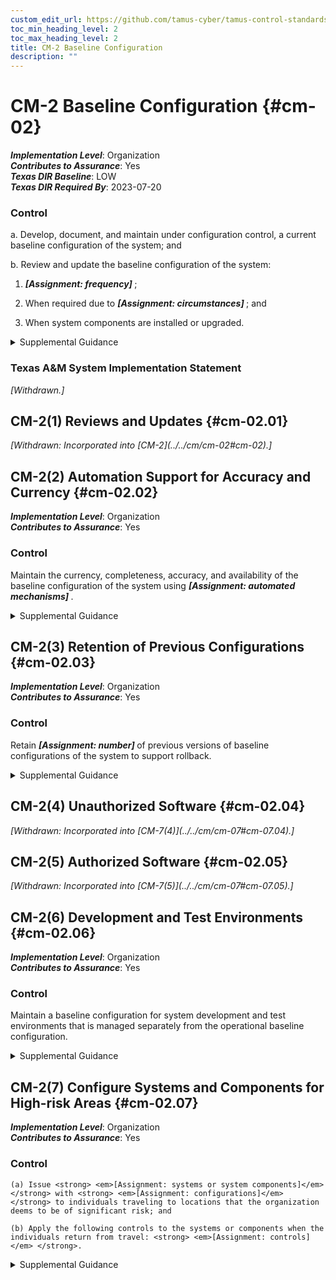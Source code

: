 ```yaml
---
custom_edit_url: https://github.com/tamus-cyber/tamus-control-standards/tree/main/content/tamus.edu/TAMUS_profile.xml
toc_min_heading_level: 2
toc_max_heading_level: 2
title: CM-2 Baseline Configuration
description: ""
---
```


# CM-2 Baseline Configuration {#cm-02}

_**Implementation Level**_: Organization\
_**Contributes to Assurance**_: Yes\
_**Texas DIR Baseline**_: LOW\
_**Texas DIR Required By**_: 2023-07-20

### Control

a. Develop, document, and maintain under configuration control, a current baseline configuration of the system; and

b. Review and update the baseline configuration of the system:

1.  <strong> <em>[Assignment: frequency]</em> </strong>;

2. When required due to <strong> <em>[Assignment: circumstances]</em> </strong> ; and

3. When system components are installed or upgraded.

<details>
  <summary>Supplemental Guidance</summary>

Baseline configurations for systems and system components include connectivity, operational, and communications aspects of systems. Baseline configurations are documented, formally reviewed, and agreed-upon specifications for systems or configuration items within those systems. Baseline configurations serve as a basis for future builds, releases, or changes to systems and include security and privacy control implementations, operational procedures, information about system components, network topology, and logical placement of components in the system architecture. Maintaining baseline configurations requires creating new baselines as organizational systems change over time. Baseline configurations of systems reflect the current enterprise architecture.

</details>

### Texas A&M System Implementation Statement

<prop xmlns="http://csrc.nist.gov/ns/oscal/1.0" name="status" value="withdrawn">
               <em>[Withdrawn.]</em>
            </prop>
         

## CM-2(1) Reviews and Updates {#cm-02.01}


<prop xmlns="http://csrc.nist.gov/ns/oscal/1.0" name="status" value="withdrawn">
               <em>[Withdrawn: Incorporated into [CM-2](../../cm/cm-02#cm-02).]</em>
            </prop>
            

## CM-2(2) Automation Support for Accuracy and Currency {#cm-02.02}

_**Implementation Level**_: Organization\
_**Contributes to Assurance**_: Yes

### Control

Maintain the currency, completeness, accuracy, and availability of the baseline configuration of the system using <strong> <em>[Assignment: automated mechanisms]</em> </strong>.

<details>
  <summary>Supplemental Guidance</summary>

Automated mechanisms that help organizations maintain consistent baseline configurations for systems include configuration management tools, hardware, software, firmware inventory tools, and network management tools. Automated tools can be used at the organization level, mission and business process level, or system level on workstations, servers, notebook computers, network components, or mobile devices. Tools can be used to track version numbers on operating systems, applications, types of software installed, and current patch levels. Automation support for accuracy and currency can be satisfied by the implementation of <a xmlns="http://csrc.nist.gov/ns/oscal/1.0" href="#cm-8.2">CM-8(2)</a> for organizations that combine system component inventory and baseline configuration activities.

</details>

## CM-2(3) Retention of Previous Configurations {#cm-02.03}

_**Implementation Level**_: Organization\
_**Contributes to Assurance**_: Yes

### Control

Retain <strong> <em>[Assignment: number]</em> </strong> of previous versions of baseline configurations of the system to support rollback.

<details>
  <summary>Supplemental Guidance</summary>

Retaining previous versions of baseline configurations to support rollback include hardware, software, firmware, configuration files, configuration records, and associated documentation.

</details>

## CM-2(4) Unauthorized Software {#cm-02.04}


<prop xmlns="http://csrc.nist.gov/ns/oscal/1.0" name="status" value="withdrawn">
               <em>[Withdrawn: Incorporated into [CM-7(4)](../../cm/cm-07#cm-07.04).]</em>
            </prop>
            

## CM-2(5) Authorized Software {#cm-02.05}


<prop xmlns="http://csrc.nist.gov/ns/oscal/1.0" name="status" value="withdrawn">
               <em>[Withdrawn: Incorporated into [CM-7(5)](../../cm/cm-07#cm-07.05).]</em>
            </prop>
            

## CM-2(6) Development and Test Environments {#cm-02.06}

_**Implementation Level**_: Organization\
_**Contributes to Assurance**_: Yes

### Control

Maintain a baseline configuration for system development and test environments that is managed separately from the operational baseline configuration.

<details>
  <summary>Supplemental Guidance</summary>

Establishing separate baseline configurations for development, testing, and operational environments protects systems from unplanned or unexpected events related to development and testing activities. Separate baseline configurations allow organizations to apply the configuration management that is most appropriate for each type of configuration. For example, the management of operational configurations typically emphasizes the need for stability, while the management of development or test configurations requires greater flexibility. Configurations in the test environment mirror configurations in the operational environment to the extent practicable so that the results of the testing are representative of the proposed changes to the operational systems. Separate baseline configurations do not necessarily require separate physical environments.

</details>

## CM-2(7) Configure Systems and Components for High-risk Areas {#cm-02.07}

_**Implementation Level**_: Organization\
_**Contributes to Assurance**_: Yes

### Control

    (a) Issue <strong> <em>[Assignment: systems or system components]</em> </strong> with <strong> <em>[Assignment: configurations]</em> </strong> to individuals traveling to locations that the organization deems to be of significant risk; and

    (b) Apply the following controls to the systems or components when the individuals return from travel: <strong> <em>[Assignment: controls]</em> </strong>.

<details>
  <summary>Supplemental Guidance</summary>

When it is known that systems or system components will be in high-risk areas external to the organization, additional controls may be implemented to counter the increased threat in such areas. For example, organizations can take actions for notebook computers used by individuals departing on and returning from travel. Actions include determining the locations that are of concern, defining the required configurations for the components, ensuring that components are configured as intended before travel is initiated, and applying controls to the components after travel is completed. Specially configured notebook computers include computers with sanitized hard drives, limited applications, and more stringent configuration settings. Controls applied to mobile devices upon return from travel include examining the mobile device for signs of physical tampering and purging and reimaging disk drives. Protecting information that resides on mobile devices is addressed in the <a xmlns="http://csrc.nist.gov/ns/oscal/1.0" href="#mp">MP</a> (Media Protection) family.

</details>

